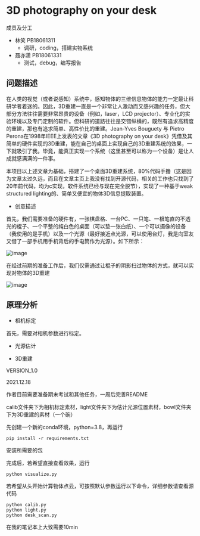 # 3D photography on your desk

成员及分工
- 林笑 PB18061311
  - 调研，coding，搭建实物系统
- 聂亦潇 PB18061331
  - 测试，debug，编写报告


## 问题描述

在人类的视觉（或者说感知）系统中，感知物体的三维信息物体的能力一定最让科研学者着迷的。因此，3D重建一直是一个非常让人激动而又感兴趣的任务，但大部分方法往往需要非常昂贵的设备（例如，laser，LCD projector）、专业化的实验环境以及专门定制的软件。但科研的道路往往是交错纵横的，既然有追求高精度的重建，那也有追求简单、高性价比的重建。Jean-Yves Bouguety 与 Pietro Perona在1998年IEEE上发表的文章《3D photography on your desk》凭借及其简单的硬件实现的3D重建，能在自己的桌面上实现自己的3D重建系统的效果，一下就吸引了我。毕竟，能真正实现一个系统（这里甚至可以称为一个设备）是让人成就感满满的一件事。

本项目以上述文章为基础，搭建了一个桌面3D重建系统，80%代码手撸（这是因为文章太过久远，而且在文章主页上我没有找到开源代码，相关的工作也只找到了20年前代码，均为c实现，软件系统已经与现在完全脱节），实现了一种基于weak structured lighting的、简单又便宜的物体3D信息提取装置。

- 创意描述 

首先，我们需要准备的硬件有，一张棋盘格、一台PC、一只笔、一根笔直的不透光的棍子、一个平整的纯白色的桌面（可以垫一张白纸）、一个可以摄像的设备（我使用的是手机）以及一个光源（最好接近点光源，可以使用台灯，我是向室友又借了一部手机用手机背后的手电筒作为光源）。如下所示：


![image](https://github.com/USTC-Computer-Vision-2021/project-cv_lx-nyx/blob/main/img/1.PNG)

在经过前期的准备工作后，我们仅需通过让棍子的阴影扫过物体的方式，就可以实现对物体的3D重建

![image](https://github.com/USTC-Computer-Vision-2021/project-cv_lx-nyx/blob/main/img/2.gif)

## 原理分析

- 相机标定

首先，需要对相机参数进行标定。


- 光源估计

- 3D重建

VERSION_1.0 

2021.12.18

作者目前需要准备期末考试和其他任务，一周后完善README

calib文件夹下为相机标定素材，light文件夹下为估计光源位置素材，bowl文件夹下为3D重建的素材（一个碗）

先创建一个新的conda环境，python=3.8，再运行

    pip install -r requirements.txt
    
安装所需要的包

完成后，若希望直接查看效果，运行

    python visualize.py 

若希望从头开始计算物体点云，可按照默认参数运行以下命令，详细参数请查看源代码

    python calib.py
    python light.py
    python desk_scan.py
    
    
在我的笔记本上大致需要10min
